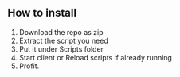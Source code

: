 ## How to install
1. Download the repo as zip
2. Extract the script you need
3. Put it under Scripts folder
4. Start client or Reload scripts if already running
5. Profit. 
